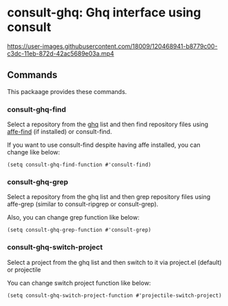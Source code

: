 # consult-ghq: Ghq interface using consult

https://user-images.githubusercontent.com/18009/120468941-b8779c00-c3dc-11eb-872d-42ac5689e03a.mp4

## Commands

This packaage provides these commands.

### consult-ghq-find

Select a repository from the [ghq](https://github.com/x-motemen/ghq) list and then find repository files using [affe-find](https://github.com/minad/affe) (if installed) or consult-find.

If you want to use consult-find despite having affe installed, you can change like below:

```elisp
(setq consult-ghq-find-function #'consult-find)
```

### consult-ghq-grep

Select a repository from the ghq list and then grep repository files using affe-grep (similar to consult-ripgrep or consult-grep).

Also, you can change grep function like below:

```elisp
(setq consult-ghq-grep-function #'consult-grep)
```

### consult-ghq-switch-project

Select a project from the ghq list and then switch to it via project.el (default) or projectile

You can change switch project function like below:

```elisp
(setq consult-ghq-switch-project-function #'projectile-switch-project)
```
